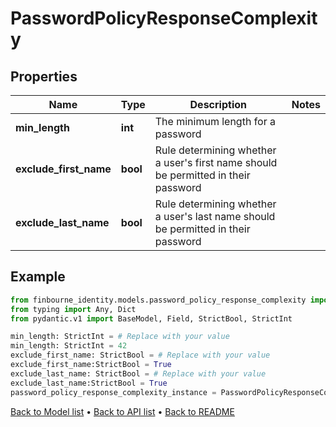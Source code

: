 # PasswordPolicyResponseComplexity

## Properties
Name | Type | Description | Notes
------------ | ------------- | ------------- | -------------
**min_length** | **int** | The minimum length for a password | 
**exclude_first_name** | **bool** | Rule determining whether a user&#39;s first name should be permitted in their password | 
**exclude_last_name** | **bool** | Rule determining whether a user&#39;s last name should be permitted in their password | 
## Example

```python
from finbourne_identity.models.password_policy_response_complexity import PasswordPolicyResponseComplexity
from typing import Any, Dict
from pydantic.v1 import BaseModel, Field, StrictBool, StrictInt

min_length: StrictInt = # Replace with your value
min_length: StrictInt = 42
exclude_first_name: StrictBool = # Replace with your value
exclude_first_name:StrictBool = True
exclude_last_name: StrictBool = # Replace with your value
exclude_last_name:StrictBool = True
password_policy_response_complexity_instance = PasswordPolicyResponseComplexity(min_length=min_length, exclude_first_name=exclude_first_name, exclude_last_name=exclude_last_name)

```

[Back to Model list](../README.md#documentation-for-models) &#8226; [Back to API list](../README.md#documentation-for-api-endpoints) &#8226; [Back to README](../README.md)

